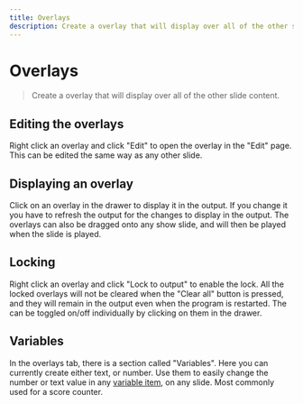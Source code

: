 ```yaml
---
title: Overlays
description: Create a overlay that will display over all of the other slide content.
---
```


# Overlays

> Create a overlay that will display over all of the other slide content.

## Editing the overlays

Right click an overlay and click "Edit" to open the overlay in the "Edit" page. This can be edited the same way as any other slide.

## Displaying an overlay

Click on an overlay in the drawer to display it in the output. If you change it you have to refresh the output for the changes to display in the output. The overlays can also be dragged onto any show slide, and will then be played when the slide is played.

## Locking

Right click an overlay and click "Lock to output" to enable the lock. All the locked overlays will not be cleared when the "Clear all" button is pressed, and they will remain in the output even when the program is restarted. The can be toggled on/off individually by clicking on them in the drawer.

## Variables

In the overlays tab, there is a section called "Variables". Here you can currently create either text, or number. Use them to easily change the number or text value in any [variable item](./items#variable), on any slide. Most commonly used for a score counter.
